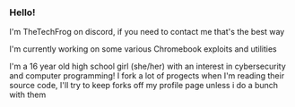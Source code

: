 ### Hello!

I'm TheTechFrog on discord, if you need to contact me that's the best way

I'm currently working on some various Chromebook exploits and utilities

I'm a 16 year old high school girl (she/her) with an interest in cybersecurity and computer programming!
I fork a lot of progects when I'm reading their source code, I'll try to keep forks off my profile page unless i do a bunch with them
